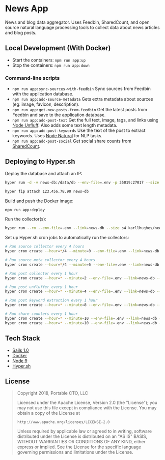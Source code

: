 # News App

News and blog data aggregator. Uses Feedbin, SharedCount, and open source natural language processing tools to collect data about news articles and blog posts.


## Local Development (With Docker)

- Start the containers: `npm run app:up`
- Stop the containers: `npm run app:down`


### Command-line scripts

- `npm run app:sync-sources-with-feedbin` Sync sources from Feedbin with the application database.
- `npm run app:add-source-metadata` Gets extra metadata about sources (eg: image, favicon, description).
- `npm run app:get-new-posts-from-feedbin` Get the latest posts from Feedbin and save to the application database.
- `npm run app:add-post-text` Get the full text, image, tags, and links using [Node Unfluff](https://github.com/ageitgey/node-unfluff). Also adds some text length metadata.
- `npm run app:add-post-keywords` Use the text of the post to extract keywords. Uses [Node Natural](https://github.com/NaturalNode/natural) for NLP tasks.
- `npm run app:add-post-social` Get social share counts from [SharedCount](https://www.sharedcount.com/).


## Deploying to Hyper.sh

Deploy the database and attach an IP: 

```bash
hyper run -d -v news-db:/data/db --env-file=.env -p 35019:27017 --size s4 --name news-db mongo:4.0

hyper fip attach 123.456.78.90 news-db
```

Build and push the Docker image:

```bash
npm run app:deploy
```

Run the collector(s):

```bash
hyper run --rm --env-file=.env --link=news-db --size s4 karllhughes/news node node_modules/.bin/sails run <COLLECTOR_NAME>
```

Set up Hyper.sh cron jobs to automatically run the collectors:

```bash
# Run source collector every 4 hours
hyper cron create --hour=*/4 --minute=0 --env-file=.env --link=news-db --size s4 --name news-sources-cron karllhughes/news node node_modules/.bin/sails run sync-sources-with-feedbin

# Run source meta collector every 4 hours
hyper cron create --hour=*/4 --minute=6 --env-file=.env --link=news-db --size s4 --name news-source-meta-cron karllhughes/news node node_modules/.bin/sails run add-source-metadata

# Run post collector every 1 hour
hyper cron create --hour=* --minute=2 --env-file=.env --link=news-db --size s4 --name news-posts-cron karllhughes/news node node_modules/.bin/sails run get-new-posts-from-feedbin

# Run post unfluffer every 1 hour
hyper cron create --hour=* --minute=4 --env-file=.env --link=news-db --size s4 --name news-posts-unfluff-cron karllhughes/news node node_modules/.bin/sails run add-post-text

# Run post keyword extraction every 1 hour
hyper cron create --hour=* --minute=8 --env-file=.env --link=news-db --size s4 --name news-posts-keywords-cron karllhughes/news node node_modules/.bin/sails run add-post-keywords

# Run share counters every 1 hour
hyper cron create --hour=* --minute=10 --env-file=.env --link=news-db --size s4 --name news-posts-social-24-cron karllhughes/news node node_modules/.bin/sails run add-post-social --hoursBack=24
hyper cron create --hour=* --minute=10 --env-file=.env --link=news-db --size s4 --name news-posts-social-168-cron karllhughes/news node node_modules/.bin/sails run add-post-social --hoursBack=168
```


## Tech Stack

- [Sails 1.0](https://sailsjs.com)
- [Docker](https://www.docker.com/)
- [Node 9](https://nodejs.org/en/blog/release/v9.9.0/)
- [Hyper.sh](https://hyper.sh/)


## License

> Copyright 2018, Portable CTO, LLC
> 
> Licensed under the Apache License, Version 2.0 (the "License");
> you may not use this file except in compliance with the License.
> You may obtain a copy of the License at
> 
>     http://www.apache.org/licenses/LICENSE-2.0
> 
> Unless required by applicable law or agreed to in writing, software
> distributed under the License is distributed on an "AS IS" BASIS,
> WITHOUT WARRANTIES OR CONDITIONS OF ANY KIND, either express or implied.
> See the License for the specific language governing permissions and
> limitations under the License.
